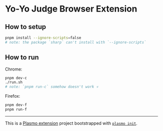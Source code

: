 # Yo-Yo Judge Browser Extension

## How to setup
```bash
pnpm install --ignore-scripts=false
# note: the package `sharp` can't install with `--ignore-scripts`
```

## How to run
Chrome:
```bash
pnpm dev-c
./run.sh
# note: `pnpm run-c` somehow doesn't work 💀
```

Firefox:
```bash
pnpm dev-f
pnpm run-f
```

---

This is a [Plasmo extension](https://docs.plasmo.com/) project bootstrapped with [`plasmo init`](https://www.npmjs.com/package/plasmo).
